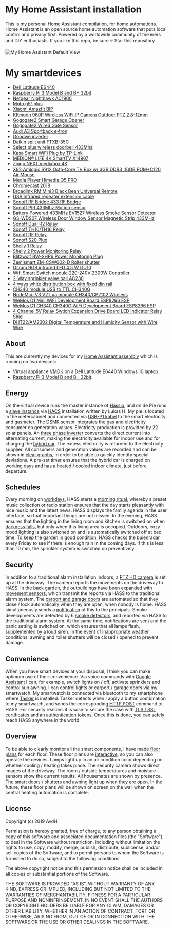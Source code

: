 # My Home Assistant installation
This is my personal Home Assistant compilation, for home automations. Home Assistant is an open source home automation software that puts local control and privacy first. Powered by a worldwide community of tinkerers and DIY enthusiasts. If you like this repo, be sure ⭐️ Star this repository.


![My Home Assistant Default View](HA_prev.gif)

# My smartdevices
* [Dell Latitude E6440](https://images.app.goo.gl/BYKu5FVRBVFyCpzw8)
* [Raspberry Pi 3 Model B and B+ 32bit](https://www.raspberrypi.org/products/raspberry-pi-3-model-b-plus)
* [Netgear Nighthawk AC1900](https://www.netgear.nl/home/products/networking/wifi-routers/r7000.aspx)
* [Moto g5ˢ plus](https://www.motorola.com/nl/products/moto-g-plus-gen-5-special-edition)
* [Xiaomi Amazfit BIP](https://www.xiaomiproducts.nl/xiaomi-amazfit-bip.html)
* [KKmoon 960P Wireless WiFi IP Camera Outdoor PTZ 2.8-12mm](https://www.aliexpress.com/item/32685546170.html?spm=a2g0s.9042311.0.0.27424c4dqFueKH)
* [Gogogate2 Smart Garage Opener](https://shop.ismartgate.com/26-garage-door-openers)
* [Gogogate2 Wired Gate Sensor](https://shop.ismartgate.com/sensors/27-smart-gate-door-wired-sensor-8437012951372.html)
* [Audi A3 Sportback e-tron](https://www.audi.nl/nl/web/nl/modellen/a3/a3-sportback-e-tron.html)
* [Goodwe inverter](https://www.goodwe.com)
* [Daikin split unit FTXB-35C](http://www.daikintech.co.uk/Data/Siesta_Indoor/FTXB/2016/FTXB-C(2)V1B/FTXB20-35C2V1B/FTXB-C(2)V1B_Databook_EEDEN15-100_tcm219-368915.pdf)
* [Select plus wireless doorbell 433Mhz](https://www.domoticz.com/forum/viewtopic.php?t=11952)
* [Kasa Smart WiFi Plug by TP-Link](https://www.amazon.de/gp/product/B06W586CDZ/ref=ppx_yo_dt_b_asin_title_o02_s00?ie=UTF8&psc=1)
* [MEDION® LIFE 4K SmartTV X14907](https://www.medion.com/be/nl/service/start/_product.php?msn=30026181&gid=9)
* [Ziggo NEXT mediabox 4K](https://www.ziggo.nl/televisie/mediaboxen/mediabox-next/#ziggo-tv)
* [X92 Amlogic S912 Octa-Core TV Box w/ 3GB DDR3, 16GB ROM+C120 Air Mouse](https://www.dx.com/p/x92-amlogic-s912-octa-core-tv-box-w-2gb-ram-16gb-rom-c120-air-mouse-2079814.html#.XcaTMTNKiUk)
* [Media Player Himedia Q5 PRO](https://www.amazon.com/Himedia-Q5-Android-Compatible-Bluetooth/dp/B07C9BW6XV/ref=sr_1_1?keywords=himedia+%E2%84%A2+q5+pro+4k&qid=1573295192&sr=8-1)
* [Chromecast 2018](https://tweakers.net/pricewatch/1249133/google-chromecast-(2018)-zwart/specificaties/)
* [Broadlink RM Mini3 Black Bean Universal Remote](https://www.amazon.com/Broadlink-RM-Mini3-Universal-Controller-Compatible/dp/B01FK2SDOC/ref=redir_mobile_desktop?_encoding=UTF8&aaxitk=DKPi4-Jfl4IhIG2CIEz7cw&hsa_cr_id=5850900170001)
* [USB Infrared repeater extension cable](https://www.amazon.de/gp/product/B01M7NEKFX/ref=ppx_yo_dt_b_asin_title_o03_s00?ie=UTF8&psc=1)
* [Sonoff RF Bridge 433 RF Bridge](https://blakadder.github.io/templates/sonoff_RF_bridge.html)
* [Sonoff PIR 433Mhz Motion sensor](https://www.amazon.de/gp/product/B079CW7TY4/ref=ppx_yo_dt_b_asin_title_o04_s00?ie=UTF8&psc=1)
* [Battery Powered 433MHz EV1527 Wireless Smoke Sensor Detector](https://nl.aliexpress.com/item/32856013726.html?spm=a2g0s.9042311.0.0.67f44c4dw5HyWx)
* [GS-WDS07 Wireless Door Window Sensor Magnetic Strip 433MHz](https://www.aliexpress.com/item/32966362334.html?spm=a2g0s.9042311.0.0.27424c4dOd5jmc)
* [Sonoff Dual R2 Relay](https://blakadder.github.io/templates/sonoff_dual_R2.html)
* [Sonoff TH10/TH16 Relay](https://blakadder.github.io/templates/sonoff_TH.html)
* [Sonoff RF Relay](https://blakadder.github.io/templates/sonoff_RF.html)
* [Sonoff S20 Plug](https://blakadder.github.io/templates/sonoff_S20.html)
* [Shelly 1 Relay](https://blakadder.github.io/templates/shelly_1.html)
* [Shelly 2 Power Monitoring Relay](https://blakadder.github.io/templates/shelly_2.html)
* [Blitzwolf BW-SHP6 Power Monitoring Plug](https://blakadder.github.io/templates/blitzwolf_SHP6.html)
* [Zemismart ZM-CSW002-D Roller shutter](https://www.zemismart.com/zigbee-eu-curtain-wall-light-switch-compatible-with-smartthing-hub-echo-plus-app-phone-voice-control-p0202-p0202.html)
* [Osram RGB infrared LED 4,5 W GU10](https://www.amazon.com/YAYZA-Dimmable-Changing-Spotlight-Downlight/dp/B07GYVVY9L/ref=sr_1_fkmr1_1?keywords=GU10+RGB+osram+infrared&qid=1573293871&sr=8-1-fkmr1)
* [Wifi Smart Switch module 220-240V 2300W Controller](https://nl.aliexpress.com/item/32972105785.html?spm=a2g0s.9042311.0.0.67f44c4dw5HyWx)
* [2-Way sprinkler valve ball AC230](https://www.amazon.de/gp/your-account/order-history/ref=ppx_yo_dt_b_pagination_1_2?ie=UTF8&orderFilter=year-2018&search=&startIndex=10)
* [4 ways white distribution box with fixed din rail](https://www.aliexpress.com/item/32620949631.html?spm=a2g0s.9042311.0.0.27424c4dqFueKH)
* [CH340 module USB to TTL CH340G](https://www.aliexpress.com/item/32713914780.html?spm=a2g0s.9042311.0.0.27424c4dqFueKH)
* [NodeMcu V3 V2 Lua module CH340/CP2102 Wireless](https://www.aliexpress.com/item/32656401198.html?spm=a2g0s.9042311.0.0.67f44c4dw5HyWx)
* [WeMos D1 Mini WiFi Development Board ESP8266 ESP](https://www.aliexpress.com/item/32843941131.html?)
* [WeMos D1 CH340 CH340G WiFi Development Board ESP8266 ESP](https://www.aliexpress.com/item/32961435915.html?spm=a2g0s.9042311.0.0.27424c4drXMrud)
* [4 Channel 5V Relay Swtich Expansion Drive Board LED Indicator Relay Shiel](https://www.aliexpress.com/item/32907851752.html?spm=a2g0s.9042311.0.0.27424c4drXMrud)
* [DHT22/AM2302 Digital Temperature and Humidity Sensor with Wire Wire](https://www.amazon.de/gp/product/B01DB8JH4M/ref=ppx_yo_dt_b_asin_title_o00_s00?ie=UTF8&psc=1)

## About
This are currently my devices for my [Home Assistant assembly](https://home-assistant.io) which is running on two devices: 
* Virtual appliance [VMDK](https://www.home-assistant.io/hassio/installation) on a Dell Latitude E6440 Windows 10 laptop.
* [Raspberry Pi 3 Model B and B+ 32bit](https://www.raspberrypi.org/products/raspberry-pi-3-model-b-plus).

## Energy
On the virtual device runs the master instance of [Hassio](https://www.home-assistant.io/hassio/installation), and on de Pie runs a [slave instance](https://github.com/lukas-hetzenecker/home-assistant-remote) via [HACS](https://github.com/hacs/integration) installation written by Lukas H. 
My pie is located in the metercabinet and connected via [USB-P1 kabel](https://www.robbshop.nl/slimme-meter-kabel) to the smart electricity and gasmeter. The [DSMR](https://www.home-assistant.io/integrations/dsmr) sensor integrates the gas and electricity consumer en generation values. Electricity production is provided by 22 solar panels. An [three phase inverter](https://www.goodwe.com) converts the direct current into alternating current, making the electricity available for indoor use and for charging the [hybrid car](https://www.audi.nl/nl/web/nl/modellen/a3/a3-sportback-e-tron.html). The excess electricity is returned to the electricity supplier. All consumers and generation values are recorded and can be shown in [clear graphs](https://github.com/hassio-addons/addon-grafana), in order to be able to quickly identify special deviations. A pre-set timer ensures that the hybrid car is charged on working days and has a heated / cooled indoor climate, just before departure.

## Schedules
Every morning on [workdays](https://www.home-assistant.io/integrations/workday/), HASS starts a [morning ritual](https://www.home-assistant.io/integrations/kodi/), whereby a preset music collection or radio station ensures that the day starts pleasantly with nice music and the latest news. HASS displays the family agenda in the user interface, so that important things are not missed. In the evening, HASS ensures that the lighting in the living room and kitchen is switched on when [darkness falls](https://www.home-assistant.io/docs/ecosystem/appdaemon/#sunrisesunset-lighting), but only when this living area is occupied. Outdoors, cozy mood lighting is also switched on and is automatically switched off at bed time. [To keep the garden in good condition](https://github.com/antoinevandenhurk/Home-Assistant-sprinklerautomation), HASS checks the [buienradar](https://www.home-assistant.io/integrations/sensor.buienradar/) every Friday to see if there is enough rain in the coming days. If this is less than 10 mm, the sprinkler system is switched on preventively.

## Security
In addition to a traditional alarm installation indoors, a [PTZ HD camera](https://www.aliexpress.com/item/32685546170.html?spm=a2g0s.9042311.0.0.27424c4dqFueKH) is set up at the driveway. The camera reports the movements on the driveway to HASS. In the back garden, the outbuildings have been expanded with [movement sensors](https://www.amazon.de/gp/product/B079CW7TY4/ref=ppx_yo_dt_b_asin_title_o04_s00?ie=UTF8&psc=1), which transmit the reports via HASS to the traditional alarm system. The [carport and garage doors](https://shop.ismartgate.com/26-garage-door-openers) are automated so that they close / lock automatically when they are open, when nobody is home. HASS simultaneously sends a [notification](https://www.home-assistant.io/integrations/pushbullet/#notifications) of this to the principals. Smoke developments are detected by 6 [smoke detectors](https://nl.aliexpress.com/item/32856013726.html?spm=a2g0s.9042311.0.0.67f44c4dw5HyWx), and reported via HASS to the traditional alarm system. At the same time, notifications are sent and the panic setting is switched on, which ensures that all lamps flash, supplemented by a loud siren. In the event of inappropriate weather conditions, awning and roller shutters will be closed / opened to prevent damage.

## Convenience
When you have smart devices at your disposal, I think you can make optimum use of their convenience. Via voice commands with [Google Assistant](https://www.home-assistant.io/integrations/google_assistant/) I can, for example, switch lights on / off, activate sprinklers and control sun awning. I can control lights or carport / garage doors via my smartwatch. My smartwatch is connected via bluetooth to my smartphone where [Tasker](https://tasker.joaoapps.com/) is installed. Tasker detects when I apply a button combination to my smartwatch, and sends the corresponding [HTTP POST](https://community.home-assistant.io/t/tasker-http-post-new-auth/66303) command to HASS. For security reasons it is wise to secure the case with [TLS / SSL certificates](https://www.home-assistant.io/addons/nginx_proxy/) and an [authentication tokens](https://www.home-assistant.io/docs/authentication/). Once this is done, you can safely reach HASS anywhere in the world.

## Overview
To be able to clearly monitor all the smart components, I have made [floor plans](https://github.com/pkozul/ha-floorplan/blob/master/own-floorplan-svg-file-tutorial.md) for each floor. These floor plans are [interactive](https://github.com/pkozul/ha-floorplan), so you can also operate the devices. Lamps light up in an air condition color depending on whether cooling / heating takes place. The security camera shows direct images of the driveway. The room / outside temperatures and moisture sensors show the current results. All housemates are shown by presence. The smart doors / shutters and awning light up when they are open. In the future, these floor plans will be shown on screen on the wall when the central heating automation is complete.

## License
Copyright (c) 2019 AvdH

Permission is hereby granted, free of charge, to any person obtaining a copy
of this software and associated documentation files (the "Software"), to deal
in the Software without restriction, including without limitation the rights
to use, copy, modify, merge, publish, distribute, sublicense, and/or sell
copies of the Software, and to permit persons to whom the Software is
furnished to do so, subject to the following conditions:

The above copyright notice and this permission notice shall be included in all
copies or substantial portions of the Software.

THE SOFTWARE IS PROVIDED "AS IS", WITHOUT WARRANTY OF ANY KIND, EXPRESS OR
IMPLIED, INCLUDING BUT NOT LIMITED TO THE WARRANTIES OF MERCHANTABILITY,
FITNESS FOR A PARTICULAR PURPOSE AND NONINFRINGEMENT. IN NO EVENT SHALL THE
AUTHORS OR COPYRIGHT HOLDERS BE LIABLE FOR ANY CLAIM, DAMAGES OR OTHER
LIABILITY, WHETHER IN AN ACTION OF CONTRACT, TORT OR OTHERWISE, ARISING FROM,
OUT OF OR IN CONNECTION WITH THE SOFTWARE OR THE USE OR OTHER DEALINGS IN THE
SOFTWARE.
